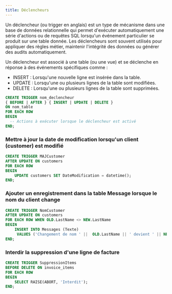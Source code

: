 ```yaml
---
title: Déclencheurs
---
```


Un déclencheur (ou trigger en anglais) est un type de mécanisme dans une base de données relationnelle qui permet d'exécuter automatiquement une série d'actions ou de requêtes SQL lorsqu'un événement particulier se produit sur une table donnée. Les déclencheurs sont souvent utilisés pour appliquer des règles métier, maintenir l'intégrité des données ou générer des audits automatiquement.

Un déclencheur est associé à une table (ou une vue) et se déclenche en réponse à des événements spécifiques comme :

- INSERT : Lorsqu'une nouvelle ligne est insérée dans la table.
- UPDATE : Lorsqu'une ou plusieurs lignes de la table sont modifiées.
- DELETE : Lorsqu'une ou plusieurs lignes de la table sont supprimées.

```sql
CREATE TRIGGER nom_declencheur
{ BEFORE | AFTER } { INSERT | UPDATE | DELETE }
ON nom_table
FOR EACH ROW
BEGIN
  -- Actions à exécuter lorsque le déclencheur est activé
END;
```

### Mettre à jour la date de modification lorsqu'un client (customer) est modifié

```sql
CREATE TRIGGER MAJCustomer
AFTER UPDATE ON customers
FOR EACH ROW
BEGIN
	UPDATE customers SET DateModification = datetime();
END;
```

### Ajouter un enregistrement dans la table Message lorsque le nom du client change

```sql
CREATE TRIGGER NomCustomer
AFTER UPDATE ON customers 
FOR EACH ROW WHEN OLD.LastName <> NEW.LastName
BEGIN
	INSERT INTO Messages (Texte) 
     VALUES ('Changement de nom ' ||  OLD.LastName || ' devient ' || NEW.LastName);
END;
```

### Interdir la suppression d'une ligne de facture

```sql
CREATE TRIGGER SuppressionItems
BEFORE DELETE ON invoice_items
FOR EACH ROW
BEGIN
	SELECT RAISE(ABORT, 'Interdit');
END;
```
